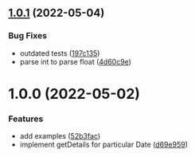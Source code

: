 ## [1.0.1](https://github.com/rpidanny/nepse.js/compare/v1.0.0...v1.0.1) (2022-05-04)


### Bug Fixes

* outdated tests ([197c135](https://github.com/rpidanny/nepse.js/commit/197c13556b82c2860f59fa612b329a47f96c9cff))
* parse int to parse float ([4d60c9e](https://github.com/rpidanny/nepse.js/commit/4d60c9e4417f34ee1825fd9b46aff22d1affffd3))

# 1.0.0 (2022-05-02)


### Features

* add examples ([52b3fac](https://github.com/rpidanny/nepse.js/commit/52b3fac633570ed64f5527398e453992bc920a4b))
* implement getDetails for particular Date ([d69e959](https://github.com/rpidanny/nepse.js/commit/d69e9592ac9fd3c05dec2aec2e198eb13be86e88))

